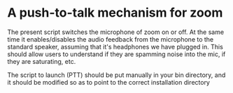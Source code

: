 # A push-to-talk mechanism for zoom

The present script switches the microphone of zoom on or off.
At the same time it enables/disables the audio feedback from the microphone to the standard speaker, assuming that it's headphones we have plugged in.
This should allow users to understand if they are spamming noise into the mic, if they are saturating, etc.

The script to launch (PTT) should be put manually in your bin directory, and it should be modified so as to point to the correct installation directory


